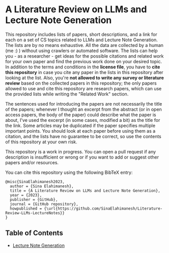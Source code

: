# A Literature Review on LLMs and Lecture Note Generation

This repository includes lists of papers, short descriptions, and a link for each on a set of CS topics related to LLMs and Lecture Note Generation.
The lists are by no means exhaustive. All the data are collected by a human (me :) ) without using crawlers or automated software. The lists can help you - as a researcher - get ideas for the possible citations and related work for your own paper and find the previous work done on your desired topic. In addition to the terms and conditions in the **license file**, you have to **cite this repository** in case you cite any paper in the lists in this repository after looking at the list. Also, you're **not allowed to write any survey or literature review** based on the collected papers in this repository; the only papers allowed to use and cite this repository are research papers, which can use the provided lists while writing the "Related Work" section.

The sentences used for introducing the papers are not necessarily the title of the papers; whenever I thought an excerpt from the abstract (or in open access papers, the body of the paper) could describe what the paper is about, I've used the excerpt (in some cases, modified a bit) as the title for the link. Some articles may be duplicated if the paper specifies multiple important points. You should look at each paper before using them as a citation, and the lists have no guarantee to be correct, so use the contents of this repository at your own risk.

This repository is a work in progress. You can open a pull request if any description is insufficient or wrong or if you want to add or suggest other papers and/or resources.

You can cite this repository using the following BibTeX entry:

```
@misc{SinaElahimanesh2023,
  author = {Sina Elahimanesh},
  title = {A Literature Review on LLMs and Lecture Note Generation},
  year = {2023},
  publisher = {GitHub},
  journal = {GitHub repository},
  howpublished = {\url{https://github.com/SinaElahimanesh/Literature-Review-LLMs-LectureNotes}}
}
```

## Table of Contents

- [Lecture Note Generation](https://github.com/SinaElahimanesh/Literature-Review-LLMs-LectureNotes/blob/main/literature-review.md)
